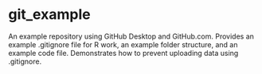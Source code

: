 # git_example

An example repository using GitHub Desktop and GitHub.com. Provides an example .gitignore file for R work, an example folder structure, and an example code file. Demonstrates how to prevent uploading data using .gitignore.
